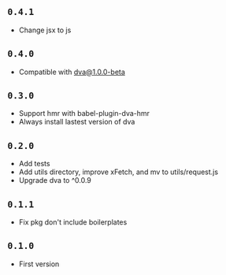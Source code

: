 
## `0.4.1`

- Change jsx to js

## `0.4.0`

- Compatible with dva@1.0.0-beta

## `0.3.0`

- Support hmr with babel-plugin-dva-hmr
- Always install lastest version of dva

## `0.2.0`

- Add tests
- Add utils directory, improve xFetch, and mv to utils/request.js
- Upgrade dva to ^0.0.9

## `0.1.1`

- Fix pkg don't include boilerplates

## `0.1.0`

- First version
